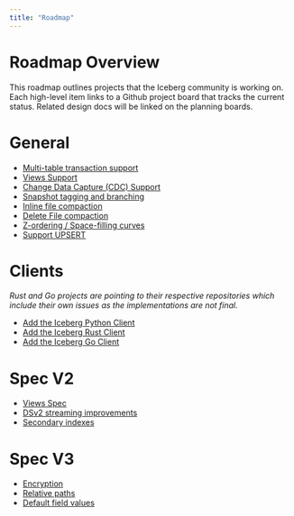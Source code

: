 ```yaml
---
title: "Roadmap"
---
```

<!--
 - Licensed to the Apache Software Foundation (ASF) under one or more
 - contributor license agreements.  See the NOTICE file distributed with
 - this work for additional information regarding copyright ownership.
 - The ASF licenses this file to You under the Apache License, Version 2.0
 - (the "License"); you may not use this file except in compliance with
 - the License.  You may obtain a copy of the License at
 -
 -   http://www.apache.org/licenses/LICENSE-2.0
 -
 - Unless required by applicable law or agreed to in writing, software
 - distributed under the License is distributed on an "AS IS" BASIS,
 - WITHOUT WARRANTIES OR CONDITIONS OF ANY KIND, either express or implied.
 - See the License for the specific language governing permissions and
 - limitations under the License.
 -->

# Roadmap Overview

This roadmap outlines projects that the Iceberg community is working on.
Each high-level item links to a Github project board that tracks the current status.
Related design docs will be linked on the planning boards.

# General

* [Multi-table transaction support](https://github.com/apache/iceberg/projects/30)
* [Views Support](https://github.com/apache/iceberg/projects/29)
* [Change Data Capture (CDC) Support](https://github.com/apache/iceberg/projects/26)
* [Snapshot tagging and branching](https://github.com/apache/iceberg/projects/4)
* [Inline file compaction](https://github.com/apache/iceberg/projects/14)
* [Delete File compaction](https://github.com/apache/iceberg/projects/10)
* [Z-ordering / Space-filling curves](https://github.com/apache/iceberg/projects/16)
* [Support UPSERT](https://github.com/apache/iceberg/projects/15)

# Clients
_Rust and Go projects are pointing to their respective repositories which include 
their own issues as the implementations are not final._

* [Add the Iceberg Python Client](https://github.com/apache/iceberg-python)
* [Add the Iceberg Rust Client](https://github.com/apache/iceberg-rust)
* [Add the Iceberg Go Client](https://github.com/apache/iceberg-go)

# Spec V2

* [Views Spec](https://github.com/apache/iceberg/projects/6)
* [DSv2 streaming improvements](https://github.com/apache/iceberg/projects/2)
* [Secondary indexes](https://github.com/apache/iceberg/projects/17)

# Spec V3

* [Encryption](https://github.com/apache/iceberg/projects/5)
* [Relative paths](https://github.com/apache/iceberg/projects/18)
* [Default field values](https://github.com/apache/iceberg/projects/19)
